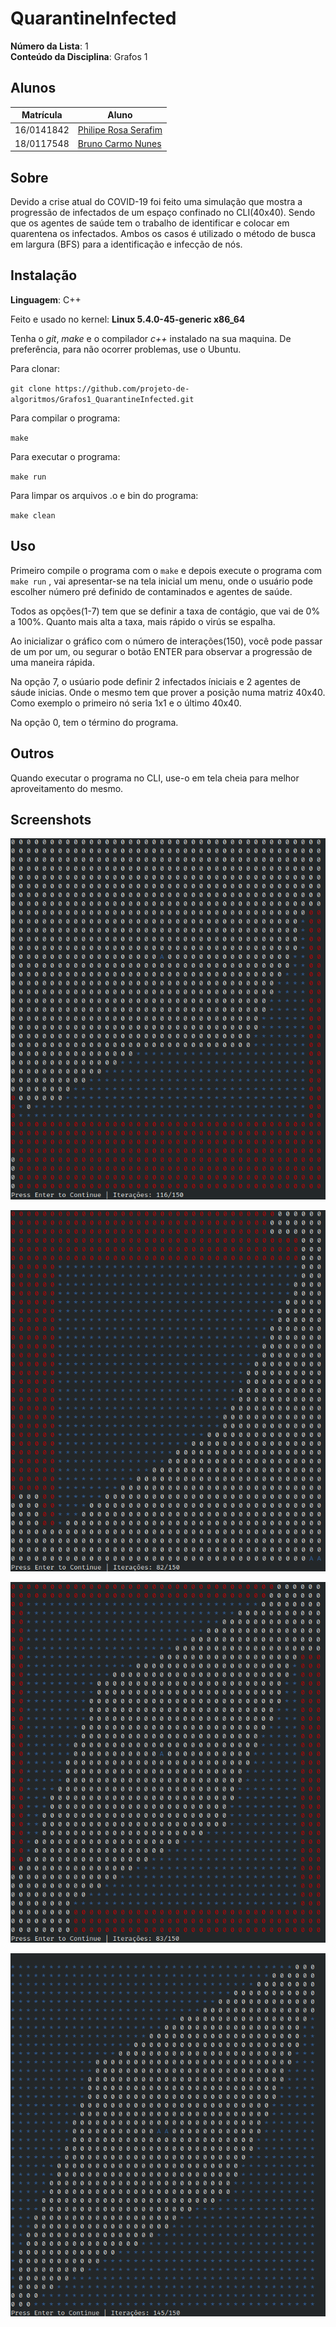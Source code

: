 # QuarantineInfected

**Número da Lista**: 1<br>
**Conteúdo da Disciplina**: Grafos 1<br>

## Alunos
|Matrícula | Aluno |
| -- | -- |
| 16/0141842  |  [Philipe Rosa Serafim](https://github.com/philipeserafim) |
| 18/0117548  |  [Bruno Carmo Nunes](https://github.com/brunocmo) |


## Sobre
Devido a crise atual do COVID-19 foi feito uma simulação que mostra a progressão de infectados de um espaço confinado no CLI(40x40). Sendo que os agentes de saúde tem o trabalho de identificar e colocar em quarentena os infectados.
Ambos os casos é utilizado o método de busca em largura (BFS) para a identificação e infecção de nós.

## Instalação
**Linguagem**: C++<br>

Feito e usado no kernel: **Linux 5.4.0-45-generic x86_64**

Tenha o *git*, *make* e o compilador *c++* instalado na sua maquina.
De preferência, para não ocorrer problemas, use o Ubuntu.

Para clonar:

`git clone https://github.com/projeto-de-algoritmos/Grafos1_QuarantineInfected.git`

Para compilar o programa:

`make`

Para executar o programa:

`make run`

Para limpar os arquivos .o e bin do programa:

`make clean`

## Uso
Primeiro compile o programa com o `make` e depois execute o programa com `make run` , vai apresentar-se na tela inicial um menu, onde o usuário pode escolher número pré definido de contaminados e agentes de saúde.

Todos as opções(1-7) tem que se definir a taxa de contágio, que vai de 0% a 100%. Quanto mais alta a taxa, mais rápido o virús se espalha.

Ao inicializar o gráfico com o número de interações(150), você pode passar de um por um, ou segurar o botão ENTER para observar a progressão de uma maneira rápida.

Na opção 7, o usúario pode definir 2 infectados íniciais e 2 agentes de sáude inicias. Onde o mesmo tem que prover a posição numa matriz 40x40. Como exemplo o primeiro nó seria 1x1 e o último 40x40.

Na opção 0, tem o término do programa.

## Outros
Quando executar o programa no CLI, use-o em tela cheia para melhor aproveitamento do mesmo.

## Screenshots

![imagem1](doc/img/segunda_foto.png)


![imagem2](doc/img/terceira_foto.png)


![imagem3](doc/img/quarta_foto.png)


![imagem4](doc/img/primeira_foto.png)


